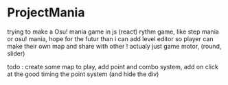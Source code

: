 # ProjectMania
trying to make a Osu! mania game in js (react)
rythm game, like step mania or osu! mania, hope for the futur than i can add level editor so player can make their own map and share with other !
actualy just game motor, (round, slider)

todo : 
create some map to play, add point and combo system, add on click at the good timing the point system (and hide the div)


